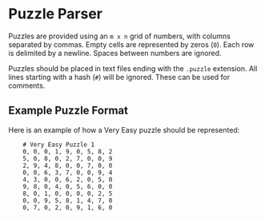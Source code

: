 # Puzzle Parser

Puzzles are provided using an `m x n` grid of numbers, with columns separated by commas.
Empty cells are represented by zeros (`0`). Each row is delimited by a newline.
Spaces between numbers are ignored.

Puzzles should be placed in text files ending with the `.puzzle` extension. 
All lines starting with a hash (`#`) will be ignored. These can be used for comments.

## Example Puzzle Format
Here is an example of how a Very Easy puzzle should be represented:

```
    # Very Easy Puzzle 1
    0, 0, 0, 1, 9, 0, 5, 8, 2
    5, 0, 8, 0, 2, 7, 0, 0, 9
    2, 9, 4, 8, 0, 0, 7, 0, 0
    0, 0, 6, 3, 7, 0, 0, 9, 4
    4, 3, 0, 0, 6, 2, 0, 5, 0
    9, 8, 0, 4, 0, 5, 6, 0, 0
    8, 0, 1, 0, 0, 0, 0, 2, 5
    0, 0, 9, 5, 8, 1, 4, 7, 0
    0, 7, 0, 2, 0, 9, 1, 6, 0
```
